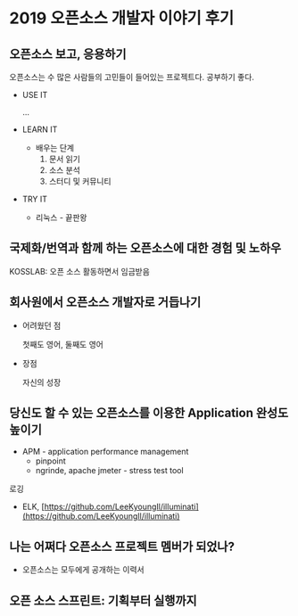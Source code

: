 # 2019 오픈소스 개발자 이야기 후기

## 오픈소스 보고, 응용하기

오픈소스는 수 많은 사람들의 고민들이 들어있는 프로젝트다. 공부하기 좋다.

- USE IT

    ...

- LEARN IT
    - 배우는 단계
        1. 문서 읽기
        2. 소스 분석
        3. 스터디 및 커뮤니티
- TRY IT
    - 리눅스 - 끝판왕

## 국제화/번역과 함께 하는 오픈소스에 대한 경험 및 노하우

KOSSLAB: 오픈 소스 활동하면서 임금받음

## 회사원에서 오픈소스 개발자로 거듭나기

- 어려웠던 점

    첫째도 영어, 둘째도 영어

- 장점

    자신의 성장

## 당신도 할 수 있는 오픈소스를 이용한 Application 완성도 높이기

- APM - application performance management
    - pinpoint
    - ngrinde, apache jmeter - stress test tool

로깅

- ELK, [https://github.com/LeeKyoungIl/illuminati](https://github.com/LeeKyoungIl/illuminati)

## 나는 어쩌다 오픈소스 프로젝트 멤버가 되었나?

- 오픈소스는 모두에게 공개하는 이력서

## 오픈 소스 스프린트: 기획부터 실행까지
